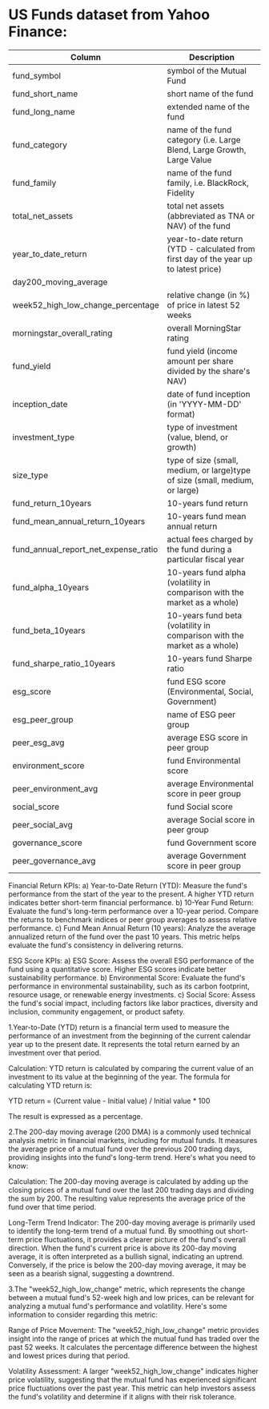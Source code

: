 # US Funds dataset from Yahoo Finance:

|Column | Description|
|---|---|
|fund_symbol |symbol of the Mutual Fund|
|fund_short_name|short name of the fund|
|fund_long_name | extended name of the fund|
|fund_category|name of the fund category (i.e. Large Blend, Large Growth, Large Value|  
|fund_family|name of the fund family, i.e. BlackRock, Fidelity|
|total_net_assets|total net assets (abbreviated as TNA or NAV) of the fund|
|year_to_date_return|year-to-date return (YTD - calculated from first day of the year up to latest price)|
|day200_moving_average||200-day moving average price|
|week52_high_low_change_percentage|relative change (in %) of price in latest 52 weeks|
|morningstar_overall_rating|overall MorningStar rating|
|fund_yield|fund yield (income amount per share divided by the share's NAV)|
|inception_date|date of fund inception (in 'YYYY-MM-DD' format)|
|investment_type|type of investment (value, blend, or growth)|
|size_type|type of size (small, medium, or large)type of size (small, medium, or large)|
|fund_return_10years|10-years fund return|
|fund_mean_annual_return_10years|10-years fund mean annual return|
|fund_annual_report_net_expense_ratio|actual fees charged by the fund during a particular fiscal year|
|fund_alpha_10years|10-years fund alpha (volatility in comparison with the market as a whole)|
|fund_beta_10years|10-years fund beta (volatility in comparison with the market as a whole)|
|fund_sharpe_ratio_10years|10-years fund Sharpe ratio|
|esg_score|fund ESG score (Environmental, Social, Government)|
|esg_peer_group|name of ESG peer group|
|peer_esg_avg|average ESG score in peer group|
|environment_score|fund Environmental score|
|peer_environment_avg|average Environmental score in peer group|
|social_score|fund Social score|
|peer_social_avg|average Social score in peer group|
|governance_score|fund Government score|
|peer_governance_avg|average Government score in peer group|

Financial Return KPIs:
a) Year-to-Date Return (YTD): Measure the fund's performance from the start of the year to the present. A higher YTD return indicates better short-term financial performance.
b) 10-Year Fund Return: Evaluate the fund's long-term performance over a 10-year period. Compare the returns to benchmark indices or peer group averages to assess relative performance.
c) Fund Mean Annual Return (10 years): Analyze the average annualized return of the fund over the past 10 years. This metric helps evaluate the fund's consistency in delivering returns.

ESG Score KPIs:
a) ESG Score: Assess the overall ESG performance of the fund using a quantitative score. Higher ESG scores indicate better sustainability performance.
b) Environmental Score: Evaluate the fund's performance in environmental sustainability, such as its carbon footprint, resource usage, or renewable energy investments.
c) Social Score: Assess the fund's social impact, including factors like labor practices, diversity and inclusion, community engagement, or product safety.


1.Year-to-Date (YTD) return is a financial term used to measure the performance of an investment from the beginning of the current calendar year up to the present date. It represents the total return earned by an investment over that period.

Calculation: YTD return is calculated by comparing the current value of an investment to its value at the beginning of the year. The formula for calculating YTD return is:

YTD return = (Current value - Initial value) / Initial value * 100

The result is expressed as a percentage.

2.The 200-day moving average (200 DMA) is a commonly used technical analysis metric in financial markets, including for mutual funds. It measures the average price of a mutual fund over the previous 200 trading days, providing insights into the fund's long-term trend. Here's what you need to know:

Calculation: The 200-day moving average is calculated by adding up the closing prices of a mutual fund over the last 200 trading days and dividing the sum by 200. The resulting value represents the average price of the fund over that time period.

Long-Term Trend Indicator: The 200-day moving average is primarily used to identify the long-term trend of a mutual fund. By smoothing out short-term price fluctuations, it provides a clearer picture of the fund's overall direction. When the fund's current price is above its 200-day moving average, it is often interpreted as a bullish signal, indicating an uptrend. Conversely, if the price is below the 200-day moving average, it may be seen as a bearish signal, suggesting a downtrend.

3.The "week52_high_low_change" metric, which represents the change between a mutual fund's 52-week high and low prices, can be relevant for analyzing a mutual fund's performance and volatility. Here's some information to consider regarding this metric:

Range of Price Movement: The "week52_high_low_change" metric provides insight into the range of prices at which the mutual fund has traded over the past 52 weeks. It calculates the percentage difference between the highest and lowest prices during that period.

Volatility Assessment: A larger "week52_high_low_change" indicates higher price volatility, suggesting that the mutual fund has experienced significant price fluctuations over the past year. This metric can help investors assess the fund's volatility and determine if it aligns with their risk tolerance.


